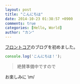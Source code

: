 ```yaml
---
layout: post
title: "こんにちは"
date: 2014-10-23 01:38:57 +0900
comments: true
categories: [Hello, World]
author: "カン"
---
```


[フロントコア](http://front-core.org)のブログを初めました。

<!-- more -->

```js
console.log('こんにちは！');
```

>絶賛準備中ですので

お楽しみに \m/